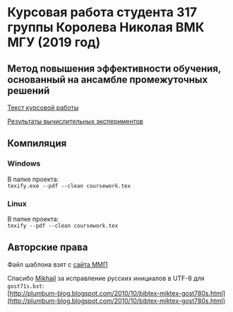 # Курсовая работа студента 317 группы Королева Николая ВМК МГУ (2019 год)
## Метод повышения эффективности обучения, основанный на ансамбле промежуточных решений
[Текст курсовой работы](coursework.pdf)

[Результаты вычислительных экспериментов](Research.ipynb)


## Компиляция
### Windows
В папке проекта:<br />
`texify.exe --pdf --clean coursework.tex`

### Linux
В папке проекта:<br />
`texify --pdf --clean coursework.tex`

## Авторские права
Файл шаблона взят с [сайта ММП](http://www.machinelearning.ru/wiki/index.php?title=%D0%9C%D0%9C%D0%9F)

Спасибо [Mikhail](https://www.blogger.com/profile/08101531274522320966) за исправление русских инициалов в UTF-8 для `gost71s.bst`:<br>
[http://plumbum-blog.blogspot.com/2010/10/bibtex-miktex-gost780s.html](http://plumbum-blog.blogspot.com/2010/10/bibtex-miktex-gost780s.html)
